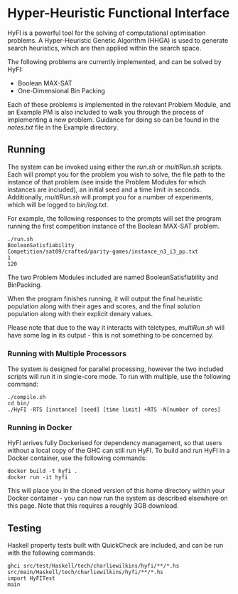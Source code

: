 # Hyper-Heuristic Functional Interface

HyFI is a powerful tool for the solving of computational optimisation problems.
A Hyper-Heuristic Genetic Algorithm (HHGA) is used to generate search heuristics,
which are then applied within the search space.

The following problems are currently implemented, and can be solved by HyFI:

 - Boolean MAX-SAT
 - One-Dimensional Bin Packing

 Each of these problems is implemented in the relevant Problem Module,
 and an Example PM is also included to walk you through the process of implementing a new problem.
 Guidance for doing so can be found in the *notes.txt* file in the Example directory.

## Running

The system can be invoked using either the *run.sh* or *multiRun.sh* scripts.
Each will prompt you for the problem you wish to solve,
the file path to the instance of that problem (see inside the Problem Modules for which instances are included),
an initial seed and a time limit in seconds.
Additionally,
*multiRun.sh* will prompt you for a number of experiments,
which will be logged to *bin/log.txt*.

For example,
the following responses to the prompts will set the program running the first
competition instance of the Boolean MAX-SAT problem.

    ./run.sh
    BooleanSatisfiability
    Competition/sat09/crafted/parity-games/instance_n3_i3_pp.txt
    1
    120

The two Problem Modules included are named BooleanSatisfiability and BinPacking.

When the program finishes running, it will output the final heuristic population
along with their ages and scores, and the final solution population along with
their explicit denary values.

Please note that due to the way it interacts with teletypes,
*multiRun.sh* will have some lag in its output -
this is not something to be concerned by.

### Running with Multiple Processors

The system is designed for parallel processing,
however the two included scripts will run it in single-core mode.
To run with multiple,
use the following command:

    ./compile.sh
    cd bin/
    ./HyFI -RTS [instance] [seed] [time limit] +RTS -N[number of cores]

### Running in Docker

HyFI arrives fully Dockerised for dependency management, so that users without
a local copy of the GHC can still run HyFI.
To build and run HyFI in a Docker container, use the following commands:

    docker build -t hyfi .
    docker run -it hyfi

This will place you in the cloned version of this home directory within your Docker container -
you can now run the system as described elsewhere on this page.
Note that this requires a roughly 3GB download.

## Testing
Haskell property tests built with QuickCheck are included,
and can be run with the following commands:

    ghci src/test/Haskell/tech/charliewilkins/hyfi/**/*.hs  src/main/Haskell/tech/charliewilkins/hyfi/**/*.hs
    import HyFITest
    main
